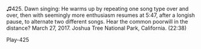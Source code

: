 ♫425. Dawn singing: He warms up by repeating one song type over and
over, then with seemingly more enthusiasm resumes at 5:47, after a
longish pause, to alternate two different songs. Hear the common
poorwill in the distance? March 27, 2017. Joshua Tree National Park,
California. (22:38)

Play-425
